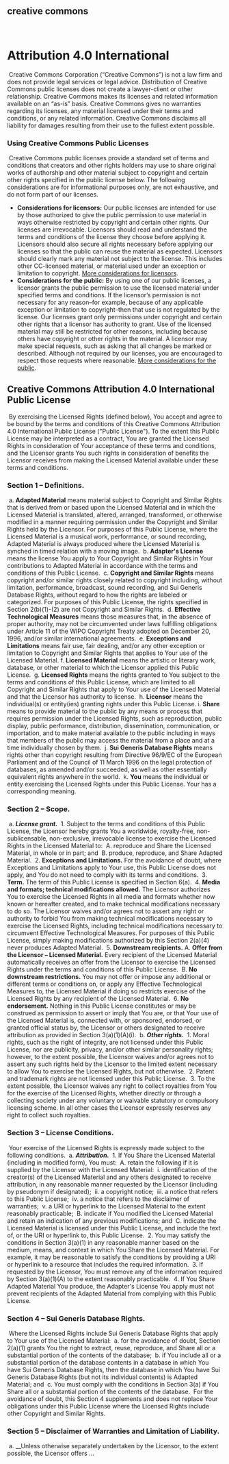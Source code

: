 ## creative commons
​
# Attribution 4.0 International
​
Creative Commons Corporation (“Creative Commons”) is not a law firm and does not provide legal services or legal advice. Distribution of Creative Commons public licenses does not create a lawyer-client or other relationship. Creative Commons makes its licenses and related information available on an “as-is” basis. Creative Commons gives no warranties regarding its licenses, any material licensed under their terms and conditions, or any related information. Creative Commons disclaims all liability for damages resulting from their use to the fullest extent possible.
​
### Using Creative Commons Public Licenses
​
Creative Commons public licenses provide a standard set of terms and conditions that creators and other rights holders may use to share original works of authorship and other material subject to copyright and certain other rights specified in the public license below. The following considerations are for informational purposes only, are not exhaustive, and do not form part of our licenses.
​
* __Considerations for licensors:__ Our public licenses are intended for use by those authorized to give the public permission to use material in ways otherwise restricted by copyright and certain other rights. Our licenses are irrevocable. Licensors should read and understand the terms and conditions of the license they choose before applying it. Licensors should also secure all rights necessary before applying our licenses so that the public can reuse the material as expected. Licensors should clearly mark any material not subject to the license. This includes other CC-licensed material, or material used under an exception or limitation to copyright. [More considerations for licensors](http://wiki.creativecommons.org/Considerations_for_licensors_and_licensees#Considerations_for_licensors).
​
* __Considerations for the public:__ By using one of our public licenses, a licensor grants the public permission to use the licensed material under specified terms and conditions. If the licensor’s permission is not necessary for any reason–for example, because of any applicable exception or limitation to copyright–then that use is not regulated by the license. Our licenses grant only permissions under copyright and certain other rights that a licensor has authority to grant. Use of the licensed material may still be restricted for other reasons, including because others have copyright or other rights in the material. A licensor may make special requests, such as asking that all changes be marked or described. Although not required by our licenses, you are encouraged to respect those requests where reasonable. [More considerations for the public](http://wiki.creativecommons.org/Considerations_for_licensors_and_licensees#Considerations_for_licensees).
​
## Creative Commons Attribution 4.0 International Public License
​
By exercising the Licensed Rights (defined below), You accept and agree to be bound by the terms and conditions of this Creative Commons Attribution 4.0 International Public License ("Public License"). To the extent this Public License may be interpreted as a contract, You are granted the Licensed Rights in consideration of Your acceptance of these terms and conditions, and the Licensor grants You such rights in consideration of benefits the Licensor receives from making the Licensed Material available under these terms and conditions.
​
### Section 1 – Definitions.
​
a. __Adapted Material__ means material subject to Copyright and Similar Rights that is derived from or based upon the Licensed Material and in which the Licensed Material is translated, altered, arranged, transformed, or otherwise modified in a manner requiring permission under the Copyright and Similar Rights held by the Licensor. For purposes of this Public License, where the Licensed Material is a musical work, performance, or sound recording, Adapted Material is always produced where the Licensed Material is synched in timed relation with a moving image.
​
b. __Adapter's License__ means the license You apply to Your Copyright and Similar Rights in Your contributions to Adapted Material in accordance with the terms and conditions of this Public License.
​
c. __Copyright and Similar Rights__ means copyright and/or similar rights closely related to copyright including, without limitation, performance, broadcast, sound recording, and Sui Generis Database Rights, without regard to how the rights are labeled or categorized. For purposes of this Public License, the rights specified in Section 2(b)(1)-(2) are not Copyright and Similar Rights.
​
d. __Effective Technological Measures__ means those measures that, in the absence of proper authority, may not be circumvented under laws fulfilling obligations under Article 11 of the WIPO Copyright Treaty adopted on December 20, 1996, and/or similar international agreements.
​
e. __Exceptions and Limitations__ means fair use, fair dealing, and/or any other exception or limitation to Copyright and Similar Rights that applies to Your use of the Licensed Material.
​
f. __Licensed Material__ means the artistic or literary work, database, or other material to which the Licensor applied this Public License.
​
g. __Licensed Rights__ means the rights granted to You subject to the terms and conditions of this Public License, which are limited to all Copyright and Similar Rights that apply to Your use of the Licensed Material and that the Licensor has authority to license.
​
h. __Licensor__ means the individual(s) or entity(ies) granting rights under this Public License.
​
i. __Share__ means to provide material to the public by any means or process that requires permission under the Licensed Rights, such as reproduction, public display, public performance, distribution, dissemination, communication, or importation, and to make material available to the public including in ways that members of the public may access the material from a place and at a time individually chosen by them.
​
j. __Sui Generis Database Rights__ means rights other than copyright resulting from Directive 96/9/EC of the European Parliament and of the Council of 11 March 1996 on the legal protection of databases, as amended and/or succeeded, as well as other essentially equivalent rights anywhere in the world.
​
k. __You__ means the individual or entity exercising the Licensed Rights under this Public License. Your has a corresponding meaning.
​
### Section 2 – Scope.
​
a. ___License grant.___
​
    1. Subject to the terms and conditions of this Public License, the Licensor hereby grants You a worldwide, royalty-free, non-sublicensable, non-exclusive, irrevocable license to exercise the Licensed Rights in the Licensed Material to:
​
        A. reproduce and Share the Licensed Material, in whole or in part; and
​
        B. produce, reproduce, and Share Adapted Material.
​
    2. __Exceptions and Limitations.__ For the avoidance of doubt, where Exceptions and Limitations apply to Your use, this Public License does not apply, and You do not need to comply with its terms and conditions.
​
    3. __Term.__ The term of this Public License is specified in Section 6(a).
​
    4. __Media and formats; technical modifications allowed.__ The Licensor authorizes You to exercise the Licensed Rights in all media and formats whether now known or hereafter created, and to make technical modifications necessary to do so. The Licensor waives and/or agrees not to assert any right or authority to forbid You from making technical modifications necessary to exercise the Licensed Rights, including technical modifications necessary to circumvent Effective Technological Measures. For purposes of this Public License, simply making modifications authorized by this Section 2(a)(4) never produces Adapted Material.
​
    5. __Downstream recipients.__
​
        A. __Offer from the Licensor – Licensed Material.__ Every recipient of the Licensed Material automatically receives an offer from the Licensor to exercise the Licensed Rights under the terms and conditions of this Public License.
​
        B. __No downstream restrictions.__ You may not offer or impose any additional or different terms or conditions on, or apply any Effective Technological Measures to, the Licensed Material if doing so restricts exercise of the Licensed Rights by any recipient of the Licensed Material.
​
    6. __No endorsement.__ Nothing in this Public License constitutes or may be construed as permission to assert or imply that You are, or that Your use of the Licensed Material is, connected with, or sponsored, endorsed, or granted official status by, the Licensor or others designated to receive attribution as provided in Section 3(a)(1)(A)(i).
​
b. ___Other rights.___
​
    1. Moral rights, such as the right of integrity, are not licensed under this Public License, nor are publicity, privacy, and/or other similar personality rights; however, to the extent possible, the Licensor waives and/or agrees not to assert any such rights held by the Licensor to the limited extent necessary to allow You to exercise the Licensed Rights, but not otherwise.
​
    2. Patent and trademark rights are not licensed under this Public License.
​
    3. To the extent possible, the Licensor waives any right to collect royalties from You for the exercise of the Licensed Rights, whether directly or through a collecting society under any voluntary or waivable statutory or compulsory licensing scheme. In all other cases the Licensor expressly reserves any right to collect such royalties.
​
### Section 3 – License Conditions.
​
Your exercise of the Licensed Rights is expressly made subject to the following conditions.
​
a. ___Attribution.___
​
    1. If You Share the Licensed Material (including in modified form), You must:
​
        A. retain the following if it is supplied by the Licensor with the Licensed Material:
​
            i. identification of the creator(s) of the Licensed Material and any others designated to receive attribution, in any reasonable manner requested by the Licensor (including by pseudonym if designated);
​
            ii. a copyright notice;
​
            iii. a notice that refers to this Public License;
​
            iv. a notice that refers to the disclaimer of warranties;
​
            v. a URI or hyperlink to the Licensed Material to the extent reasonably practicable;
​
        B. indicate if You modified the Licensed Material and retain an indication of any previous modifications; and
​
        C. indicate the Licensed Material is licensed under this Public License, and include the text of, or the URI or hyperlink to, this Public License.
​
    2. You may satisfy the conditions in Section 3(a)(1) in any reasonable manner based on the medium, means, and context in which You Share the Licensed Material. For example, it may be reasonable to satisfy the conditions by providing a URI or hyperlink to a resource that includes the required information.
​
    3. If requested by the Licensor, You must remove any of the information required by Section 3(a)(1)(A) to the extent reasonably practicable.
​
    4. If You Share Adapted Material You produce, the Adapter's License You apply must not prevent recipients of the Adapted Material from complying with this Public License.
​
### Section 4 – Sui Generis Database Rights.
​
Where the Licensed Rights include Sui Generis Database Rights that apply to Your use of the Licensed Material:
​
a. for the avoidance of doubt, Section 2(a)(1) grants You the right to extract, reuse, reproduce, and Share all or a substantial portion of the contents of the database;
​
b. if You include all or a substantial portion of the database contents in a database in which You have Sui Generis Database Rights, then the database in which You have Sui Generis Database Rights (but not its individual contents) is Adapted Material; and
​
c. You must comply with the conditions in Section 3(a) if You Share all or a substantial portion of the contents of the database.
​
For the avoidance of doubt, this Section 4 supplements and does not replace Your obligations under this Public License where the Licensed Rights include other Copyright and Similar Rights.
​
### Section 5 – Disclaimer of Warranties and Limitation of Liability.
​
a. __Unless otherwise separately undertaken by the Licensor, to the extent possible, the Licensor offers ...
